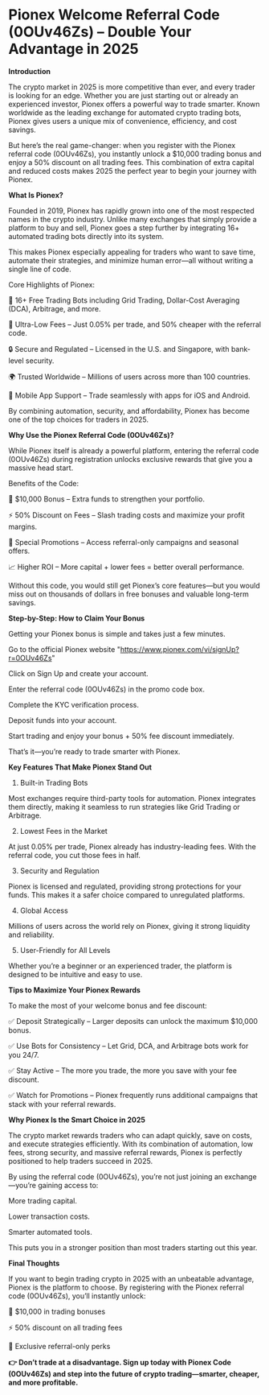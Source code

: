 # Pionex Welcome Referral Code (0OUv46Zs) – Double Your Advantage in 2025

**Introduction**

The crypto market in 2025 is more competitive than ever, and every trader is looking for an edge. Whether you are just starting out or already an experienced investor, Pionex offers a powerful way to trade smarter. Known worldwide as the leading exchange for automated crypto trading bots, Pionex gives users a unique mix of convenience, efficiency, and cost savings.

But here’s the real game-changer: when you register with the Pionex referral code (0OUv46Zs), you instantly unlock a $10,000 trading bonus and enjoy a 50% discount on all trading fees. This combination of extra capital and reduced costs makes 2025 the perfect year to begin your journey with Pionex.

**What Is Pionex?**

Founded in 2019, Pionex has rapidly grown into one of the most respected names in the crypto industry. Unlike many exchanges that simply provide a platform to buy and sell, Pionex goes a step further by integrating 16+ automated trading bots directly into its system.

This makes Pionex especially appealing for traders who want to save time, automate their strategies, and minimize human error—all without writing a single line of code.

Core Highlights of Pionex:

🤖 16+ Free Trading Bots including Grid Trading, Dollar-Cost Averaging (DCA), Arbitrage, and more.

💸 Ultra-Low Fees – Just 0.05% per trade, and 50% cheaper with the referral code.

🔒 Secure and Regulated – Licensed in the U.S. and Singapore, with bank-level security.

🌍 Trusted Worldwide – Millions of users across more than 100 countries.

📱 Mobile App Support – Trade seamlessly with apps for iOS and Android.

By combining automation, security, and affordability, Pionex has become one of the top choices for traders in 2025.

**Why Use the Pionex Referral Code (0OUv46Zs)?**

While Pionex itself is already a powerful platform, entering the referral code (0OUv46Zs) during registration unlocks exclusive rewards that give you a massive head start.

Benefits of the Code:

🎁 $10,000 Bonus – Extra funds to strengthen your portfolio.

⚡ 50% Discount on Fees – Slash trading costs and maximize your profit margins.

🚀 Special Promotions – Access referral-only campaigns and seasonal offers.

📈 Higher ROI – More capital + lower fees = better overall performance.

Without this code, you would still get Pionex’s core features—but you would miss out on thousands of dollars in free bonuses and valuable long-term savings.

**Step-by-Step: How to Claim Your Bonus**

Getting your Pionex bonus is simple and takes just a few minutes.

Go to the official Pionex website "https://www.pionex.com/vi/signUp?r=0OUv46Zs"

Click on Sign Up and create your account.

Enter the referral code (0OUv46Zs) in the promo code box.

Complete the KYC verification process.

Deposit funds into your account.

Start trading and enjoy your bonus + 50% fee discount immediately.

That’s it—you’re ready to trade smarter with Pionex.

**Key Features That Make Pionex Stand Out**

1. Built-in Trading Bots

Most exchanges require third-party tools for automation. Pionex integrates them directly, making it seamless to run strategies like Grid Trading or Arbitrage.

2. Lowest Fees in the Market

At just 0.05% per trade, Pionex already has industry-leading fees. With the referral code, you cut those fees in half.

3. Security and Regulation

Pionex is licensed and regulated, providing strong protections for your funds. This makes it a safer choice compared to unregulated platforms.

4. Global Access

Millions of users across the world rely on Pionex, giving it strong liquidity and reliability.

5. User-Friendly for All Levels

Whether you’re a beginner or an experienced trader, the platform is designed to be intuitive and easy to use.

**Tips to Maximize Your Pionex Rewards**

To make the most of your welcome bonus and fee discount:

✅ Deposit Strategically – Larger deposits can unlock the maximum $10,000 bonus.

✅ Use Bots for Consistency – Let Grid, DCA, and Arbitrage bots work for you 24/7.

✅ Stay Active – The more you trade, the more you save with your fee discount.

✅ Watch for Promotions – Pionex frequently runs additional campaigns that stack with your referral rewards.

**Why Pionex Is the Smart Choice in 2025**

The crypto market rewards traders who can adapt quickly, save on costs, and execute strategies efficiently. With its combination of automation, low fees, strong security, and massive referral rewards, Pionex is perfectly positioned to help traders succeed in 2025.

By using the referral code (0OUv46Zs), you’re not just joining an exchange—you’re gaining access to:

More trading capital.

Lower transaction costs.

Smarter automated tools.

This puts you in a stronger position than most traders starting out this year.

**Final Thoughts**

If you want to begin trading crypto in 2025 with an unbeatable advantage, Pionex is the platform to choose. By registering with the Pionex referral code (0OUv46Zs), you’ll instantly unlock:

🎁 $10,000 in trading bonuses

⚡ 50% discount on all trading fees

🚀 Exclusive referral-only perks

**👉 Don’t trade at a disadvantage. Sign up today with Pionex Code (0OUv46Zs) and step into the future of crypto trading—smarter, cheaper, and more profitable.**
